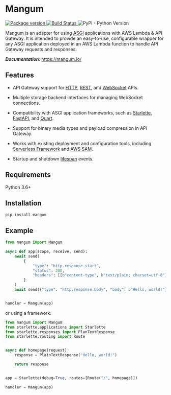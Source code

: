 # Mangum

<a href="https://pypi.org/project/mangum/">
    <img src="https://badge.fury.io/py/mangum.svg" alt="Package version">
</a>
<a href="https://travis-ci.org/erm/mangum">
    <img src="https://travis-ci.org/erm/mangum.svg?branch=master" alt="Build Status">
</a>
<img alt="PyPI - Python Version" src="https://img.shields.io/pypi/pyversions/mangum.svg?style=flat-square">

Mangum is an adapter for using [ASGI](https://asgi.readthedocs.io/en/latest/) applications with AWS Lambda & API Gateway. It is intended to provide an easy-to-use, configurable wrapper for any ASGI application deployed in an AWS Lambda function to handle API Gateway requests and responses.

***Documentation***: https://mangum.io/

## Features

- API Gateway support for [HTTP](https://docs.aws.amazon.com/apigateway/latest/developerguide/http-api.html), [REST](https://docs.aws.amazon.com/apigateway/latest/developerguide/apigateway-rest-api.html), and [WebSocket](https://docs.aws.amazon.com/apigateway/latest/developerguide/apigateway-websocket-api.html) APIs.

- Multiple storage backend interfaces for managing WebSocket connections.

- Compatibility with ASGI application frameworks, such as [Starlette](https://www.starlette.io/), [FastAPI](https://fastapi.tiangolo.com/), and [Quart](https://pgjones.gitlab.io/quart/). 

- Support for binary media types and payload compression in API Gateway.

- Works with existing deployment and configuration tools, including [Serverless Framework](https://www.serverless.com/) and [AWS SAM](https://docs.aws.amazon.com/serverless-application-model/latest/developerguide/what-is-sam.html).

- Startup and shutdown [lifespan](https://asgi.readthedocs.io/en/latest/specs/lifespan.html) events.

## Requirements

Python 3.6+

## Installation

```shell
pip install mangum
```

## Example

```python
from mangum import Mangum

async def app(scope, receive, send):
    await send(
        {
            "type": "http.response.start",
            "status": 200,
            "headers": [[b"content-type", b"text/plain; charset=utf-8"]],
        }
    )
    await send({"type": "http.response.body", "body": b"Hello, world!"})


handler = Mangum(app)
```

or using a framework:

```python
from mangum import Mangum
from starlette.applications import Starlette
from starlette.responses import PlanTextResponse
from starlette.routing import Route


async def homepage(request):
    response = PlainTextResponse("Hello, world!")

    return response


app = Starlette(debug=True, routes=[Route("/", homepage)])

handler = Mangum(app)
```

